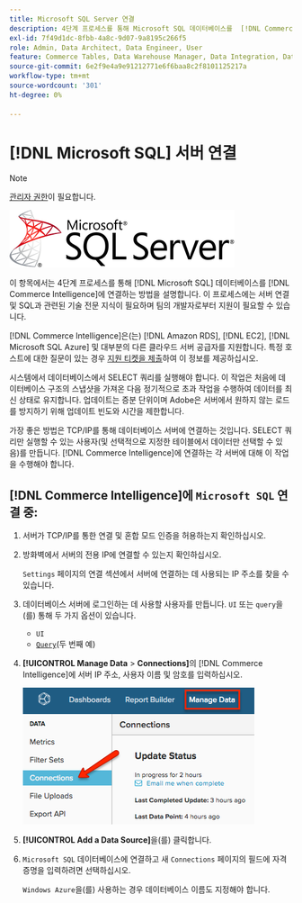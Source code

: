 ```yaml
---
title: Microsoft SQL Server 연결
description: 4단계 프로세스를 통해 Microsoft SQL 데이터베이스를  [!DNL Commerce Intelligence] 에 연결하는 방법을 알아봅니다.
exl-id: 7f49d1dc-8fbb-4a8c-9d07-9a8195c266f5
role: Admin, Data Architect, Data Engineer, User
feature: Commerce Tables, Data Warehouse Manager, Data Integration, Data Import/Export, SQL Report Builder
source-git-commit: 6e2f9e4a9e91212771e6f6baa8c2f8101125217a
workflow-type: tm+mt
source-wordcount: '301'
ht-degree: 0%

---
```


# [!DNL Microsoft SQL] 서버 연결

>[!NOTE]
>
>[관리자 권한](../../../administrator/user-management/user-management.md)이 필요합니다.

![](../../../assets/MicrosoftSQLServer-logo.png)

이 항목에서는 4단계 프로세스를 통해 [!DNL Microsoft SQL] 데이터베이스를 [!DNL Commerce Intelligence]에 연결하는 방법을 설명합니다. 이 프로세스에는 서버 연결 및 SQL과 관련된 기술 전문 지식이 필요하며 팀의 개발자로부터 지원이 필요할 수 있습니다.

[!DNL Commerce Intelligence]은(는) [!DNL Amazon RDS], [!DNL EC2], [!DNL Microsoft SQL Azure] 및 대부분의 다른 클라우드 서버 공급자를 지원합니다. 특정 호스트에 대한 질문이 있는 경우 [지원 티켓을 제출](https://experienceleague.adobe.com/docs/commerce-knowledge-base/kb/troubleshooting/miscellaneous/mbi-service-policies.html)하여 이 정보를 제공하십시오.

시스템에서 데이터베이스에서 SELECT 쿼리를 실행해야 합니다. 이 작업은 처음에 데이터베이스 구조의 스냅샷을 가져온 다음 정기적으로 초과 작업을 수행하여 데이터를 최신 상태로 유지합니다. 업데이트는 증분 단위이며 Adobe은 서버에서 원하지 않는 로드를 방지하기 위해 업데이트 빈도와 시간을 제한합니다.

가장 좋은 방법은 TCP/IP를 통해 데이터베이스 서버에 연결하는 것입니다. SELECT 쿼리만 실행할 수 있는 사용자(및 선택적으로 지정한 테이블에서 데이터만 선택할 수 있음)를 만듭니다. [!DNL Commerce Intelligence]에 연결하는 각 서버에 대해 이 작업을 수행해야 합니다.

## [!DNL Commerce Intelligence]에 `Microsoft SQL` 연결 중:

1. 서버가 TCP/IP를 통한 연결 및 혼합 모드 인증을 허용하는지 확인하십시오.

1. 방화벽에서 서버의 전용 IP에 연결할 수 있는지 확인하십시오.

   `Settings` 페이지의 연결 섹션에서 서버에 연결하는 데 사용되는 IP 주소를 찾을 수 있습니다.

1. 데이터베이스 서버에 로그인하는 데 사용할 사용자를 만듭니다. `UI` 또는 `query`을(를) 통해 두 가지 옵션이 있습니다.
   * `UI`
   * [`Query`](http://sqlserverplanet.com/security/add-user)(두 번째 예)

1. **[!UICONTROL Manage Data** > **Connections]**&#x200B;의 [!DNL Commerce Intelligence]에 서버 IP 주소, 사용자 이름 및 암호를 입력하십시오.

   ![](../../../assets/manage-data-connections.png)

1. **[!UICONTROL Add a Data Source]**&#x200B;을(를) 클릭합니다.

1. `Microsoft SQL` 데이터베이스에 연결하고 새 `Connections` 페이지의 필드에 자격 증명을 입력하려면 선택하십시오.

   `Windows Azure`을(를) 사용하는 경우 데이터베이스 이름도 지정해야 합니다.
